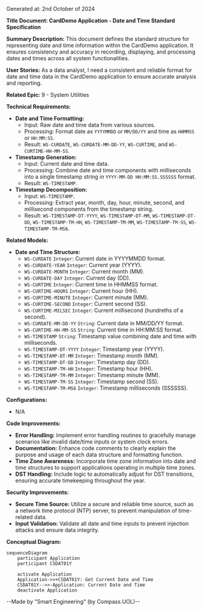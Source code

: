 Generated at: 2nd October of 2024

**Title Document: CardDemo Application - Date and Time Standard Specification**

**Summary Description:**
This document defines the standard structure for representing date and time information within the CardDemo application. It ensures consistency and accuracy in recording, displaying, and processing dates and times across all system functionalities.

**User Stories:**
As a data analyst, I need a consistent and reliable format for date and time data in the CardDemo application to ensure accurate analysis and reporting.

**Related Epic:** 
9 - System Utilities

**Technical Requirements:**
- **Date and Time Formatting:**
  - Input: Raw date and time data from various sources.
  - Processing: Format date as `YYYYMMDD` or `MM/DD/YY` and time as `HHMMSS` or `HH:MM:SS`.
  - Result: `WS-CURDATE`, `WS-CURDATE-MM-DD-YY`, `WS-CURTIME`, and `WS-CURTIME-HH-MM-SS`.
- **Timestamp Generation:**
  - Input: Current date and time data.
  - Processing: Combine date and time components with milliseconds into a single timestamp string in `YYYY-MM-DD HH:MM:SS.SSSSSS` format.
  - Result: `WS-TIMESTAMP`.
- **Timestamp Decomposition:**
  - Input: `WS-TIMESTAMP`.
  - Processing: Extract year, month, day, hour, minute, second, and millisecond components from the timestamp string.
  - Result: `WS-TIMESTAMP-DT-YYYY`, `WS-TIMESTAMP-DT-MM`, `WS-TIMESTAMP-DT-DD`, `WS-TIMESTAMP-TM-HH`, `WS-TIMESTAMP-TM-MM`, `WS-TIMESTAMP-TM-SS`, `WS-TIMESTAMP-TM-MS6`.

**Related Models:**
- **Date and Time Structure:**
  - `WS-CURDATE` `Integer`: Current date in YYYYMMDD format.
  - `WS-CURDATE-YEAR` `Integer`: Current year (YYYY).
  - `WS-CURDATE-MONTH` `Integer`: Current month (MM).
  - `WS-CURDATE-DAY` `Integer`: Current day (DD).
  - `WS-CURTIME` `Integer`: Current time in HHMMSS format.
  - `WS-CURTIME-HOURS` `Integer`: Current hour (HH).
  - `WS-CURTIME-MINUTE` `Integer`: Current minute (MM).
  - `WS-CURTIME-SECOND` `Integer`: Current second (SS).
  - `WS-CURTIME-MILSEC` `Integer`: Current millisecond (hundreths of a second).
  - `WS-CURDATE-MM-DD-YY` `String`: Current date in MM/DD/YY format.
  - `WS-CURTIME-HH-MM-SS` `String`: Current time in HH:MM:SS format.
  - `WS-TIMESTAMP` `String`: Timestamp value combining date and time with milliseconds.
  - `WS-TIMESTAMP-DT-YYYY` `Integer`: Timestamp year (YYYY).
  - `WS-TIMESTAMP-DT-MM` `Integer`: Timestamp month (MM).
  - `WS-TIMESTAMP-DT-DD` `Integer`: Timestamp day (DD).
  - `WS-TIMESTAMP-TM-HH` `Integer`: Timestamp hour (HH).
  - `WS-TIMESTAMP-TM-MM` `Integer`: Timestamp minute (MM).
  - `WS-TIMESTAMP-TM-SS` `Integer`: Timestamp second (SS).
  - `WS-TIMESTAMP-TM-MS6` `Integer`: Timestamp milliseconds (SSSSSS).

**Configurations:**
- N/A

**Code Improvements:**
- **Error Handling:** Implement error handling routines to gracefully manage scenarios like invalid date/time inputs or system clock errors.
- **Documentation:** Enhance code comments to clearly explain the purpose and usage of each data structure and formatting function.
- **Time Zone Awareness:** Incorporate time zone information into date and time structures to support applications operating in multiple time zones.
- **DST Handling:** Include logic to automatically adjust for DST transitions, ensuring accurate timekeeping throughout the year.

**Security Improvements:**
- **Secure Time Source:** Utilize a secure and reliable time source, such as a network time protocol (NTP) server, to prevent manipulation of time-related data.
- **Input Validation:** Validate all date and time inputs to prevent injection attacks and ensure data integrity.

**Conceptual Diagram:**
```mermaid
sequenceDiagram
    participant Application
    participant CSDAT01Y

    activate Application
    Application->>+CSDAT01Y: Get Current Date and Time
    CSDAT01Y-->>-Application: Current Date and Time
    deactivate Application
```

--Made by "Smart Engineering" (by Compass.UOL)--